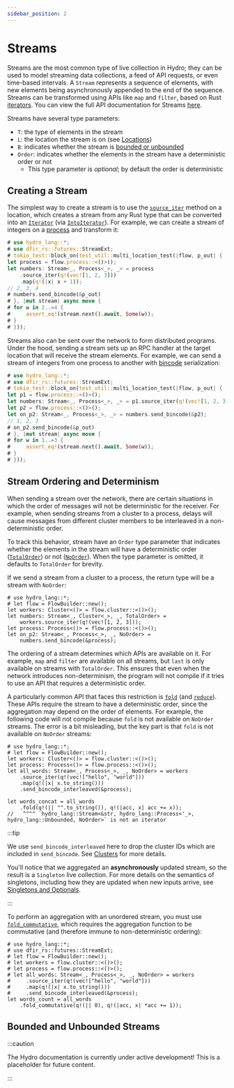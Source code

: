 ```yaml
---
sidebar_position: 2
---
```


# Streams
Streams are the most common type of live collection in Hydro; they can be used to model streaming data collections, a feed of API requests, or even time-based intervals. A `Stream` represents a sequence of elements, with new elements being asynchronously appended to the end of the sequence. Streams can be transformed using APIs like `map` and `filter`, based on Rust [iterators](https://doc.rust-lang.org/beta/std/iter/trait.Iterator.html). You can view the full API documentation for Streams [here](pathname:///rustdoc/hydro_lang/stream/struct.Stream).

Streams have several type parameters:
- `T`: the type of elements in the stream
- `L`: the location the stream is on (see [Locations](../locations/index.md))
- `B`: indicates whether the stream is [bounded or unbounded](./bounded-unbounded.md)
- `Order`: indicates whether the elements in the stream have a deterministic order or not
  - This type parameter is _optional_; by default the order is deterministic

## Creating a Stream
The simplest way to create a stream is to use the [`source_iter`](https://hydro.run/rustdoc/hydro_lang/location/trait.Location#method.source_iter) method on a location, which creates a stream from any Rust type that can be converted into an [`Iterator`](https://doc.rust-lang.org/beta/std/iter/trait.Iterator.html) (via [`IntoIterator`](https://doc.rust-lang.org/std/iter/trait.IntoIterator.html)). For example, we can create a stream of integers on a [process](../locations/processes.md) and transform it:

```rust
# use hydro_lang::*;
# use dfir_rs::futures::StreamExt;
# tokio_test::block_on(test_util::multi_location_test(|flow, p_out| {
let process = flow.process::<()>();
let numbers: Stream<_, Process<_>, _> = process
    .source_iter(q!(vec![1, 2, 3]))
    .map(q!(|x| x + 1));
// 2, 3, 4
# numbers.send_bincode(&p_out)
# }, |mut stream| async move {
# for w in 2..=4 {
#     assert_eq!(stream.next().await, Some(w));
# }
# }));
```

Streams also can be sent over the network to form distributed programs. Under the hood, sending a stream sets up an RPC handler at the target location that will receive the stream elements. For example, we can send a stream of integers from one process to another with [bincode](https://docs.rs/bincode/latest/bincode/) serialization:

```rust
# use hydro_lang::*;
# use dfir_rs::futures::StreamExt;
# tokio_test::block_on(test_util::multi_location_test(|flow, p_out| {
let p1 = flow.process::<()>();
let numbers: Stream<_, Process<_>, _> = p1.source_iter(q!(vec![1, 2, 3]));
let p2 = flow.process::<()>();
let on_p2: Stream<_, Process<_>, _> = numbers.send_bincode(&p2);
// 1, 2, 3
# on_p2.send_bincode(&p_out)
# }, |mut stream| async move {
# for w in 1..=3 {
#     assert_eq!(stream.next().await, Some(w));
# }
# }));
```

## Stream Ordering and Determinism
When sending a stream over the network, there are certain situations in which the order of messages will not be deterministic for the receiver. For example, when sending streams from a cluster to a process, delays will cause messages from different cluster members to be interleaved in a non-deterministic order.

To track this behavior, stream have an `Order` type parameter that indicates whether the elements in the stream will have a deterministic order ([`TotalOrder`](pathname:///rustdoc/hydro_lang/stream/struct.TotalOrder)) or not ([`NoOrder`](pathname:///rustdoc/hydro_lang/stream/struct.NoOrder)). When the type parameter is omitted, it defaults to `TotalOrder` for brevity.

If we send a stream from a cluster to a process, the return type will be a stream with `NoOrder`:

```rust,no_run
# use hydro_lang::*;
# let flow = FlowBuilder::new();
let workers: Cluster<()> = flow.cluster::<()>();
let numbers: Stream<_, Cluster<_>, _, TotalOrder> =
    workers.source_iter(q!(vec![1, 2, 3]));
let process: Process<()> = flow.process::<()>();
let on_p2: Stream<_, Process<_>, _, NoOrder> =
    numbers.send_bincode(&process);
```

The ordering of a stream determines which APIs are available on it. For example, `map` and `filter` are available on all streams, but `last` is only available on streams with `TotalOrder`. This ensures that even when the network introduces non-determinism, the program will not compile if it tries to use an API that requires a deterministic order.

A particularly common API that faces this restriction is [`fold`](pathname:///rustdoc/hydro_lang/stream/struct.Stream#method.fold) (and [`reduce`](pathname:///rustdoc/hydro_lang/stream/struct.Stream#method.reduce)). These APIs require the stream to have a deterministic order, since the aggregation may depend on the order of elements. For example, the following code will not compile because `fold` is not available on `NoOrder` streams. The error is a bit misleading, but the key part is that `fold` is not available on `NoOrder` streams:

```compile_fail
# use hydro_lang::*;
# let flow = FlowBuilder::new();
let workers: Cluster<()> = flow.cluster::<()>();
let process: Process<()> = flow.process::<()>();
let all_words: Stream<_, Process<_>, _, NoOrder> = workers
    .source_iter(q!(vec!["hello", "world"]))
    .map(q!(|x| x.to_string()))
    .send_bincode_interleaved(&process);

let words_concat = all_words
    .fold(q!(|| "".to_string()), q!(|acc, x| acc += x));
//   ^^^^ `hydro_lang::Stream<&str, hydro_lang::Process<'_>, hydro_lang::Unbounded, NoOrder>` is not an iterator
```

:::tip

We use `send_bincode_interleaved` here to drop the cluster IDs which are included in `send_bincode`. See [Clusters](../locations/clusters.md) for more details.

You'll notice that we aggregated an **asynchronously** updated stream, so the result is a `Singleton` live collection. For more details on the semantics of singletons, including how they are updated when new inputs arrive, see [Singletons and Optionals](./singletons-optionals.md).

:::

To perform an aggregation with an unordered stream, you must use [`fold_commutative`](pathname:///rustdoc/hydro_lang/stream/struct.Stream#method.fold_commutative), which requires the aggregation function to be commutative (and therefore immune to non-deterministic ordering):

```rust,no_run
# use hydro_lang::*;
# use dfir_rs::futures::StreamExt;
# let flow = FlowBuilder::new();
# let workers = flow.cluster::<()>();
# let process = flow.process::<()>();
# let all_words: Stream<_, Process<_>, _, NoOrder> = workers
#     .source_iter(q!(vec!["hello", "world"]))
#     .map(q!(|x| x.to_string()))
#     .send_bincode_interleaved(&process);
let words_count = all_words
    .fold_commutative(q!(|| 0), q!(|acc, x| *acc += 1));
```

## Bounded and Unbounded Streams

:::caution

The Hydro documentation is currently under active development! This is a placeholder for future content.

:::
